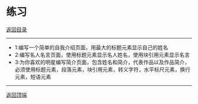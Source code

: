 # 练习

[返回目录](./README.md)

---

- 1:编写一个简单的自我介绍页面，用最大的标题元素显示自己的姓名
- 2:编写名人名言页面，使用标题元素显示名人姓名，使用块引用元素显示名言
- 3:为你喜欢的明星编写简介页面，包含姓名和简介，代表作品以及作品简介，必须使用标题元素，段落元素，块引用元素，转义字符，水平标尺元素，换行元素，短语元素

---

[返回顶端](#练习)

<!-- js处理背景和css样式 -->
<script type="module" src="https://huhuiyu.top/js/github.js"></script>
